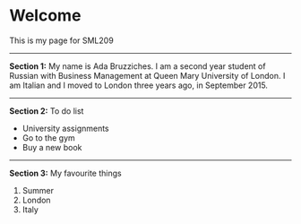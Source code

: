 <h1>Welcome</h1>
<p>This is my page for SML209</p>
<hr>
<p> <strong>Section 1:</strong> My name is Ada Bruzziches. I am a second year student of Russian with Business Management at Queen Mary University of London. I am Italian and I moved to London three years ago, in September 2015.</p>
<hr>
<p> <strong>Section 2:</strong> To do list</p>
<ul> 
  <li>University assignments</li>
  <li>Go to the gym</li>
  <li>Buy a new book</li>
</ul>
<hr>
<p> <strong>Section 3:</strong> My favourite things</p>
<ol>
  <li>Summer</li>
  <li>London</li>
  <li>Italy</li>
</ol>
